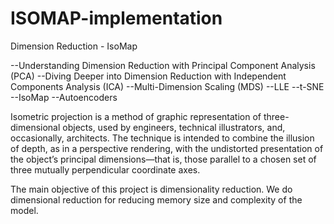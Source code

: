 # ISOMAP-implementation

Dimension Reduction - IsoMap

--Understanding Dimension Reduction with Principal Component Analysis (PCA)
--Diving Deeper into Dimension Reduction with Independent Components Analysis (ICA)
--Multi-Dimension Scaling (MDS)
--LLE
--t-SNE
--IsoMap
--Autoencoders

Isometric projection is a method of graphic representation of three-dimensional objects, used by engineers, technical illustrators, and, occasionally, architects. The technique is intended to combine the illusion of depth, as in a perspective rendering, with the undistorted presentation of the object’s principal dimensions—that is, those parallel to a chosen set of three mutually perpendicular coordinate axes.

The main objective of this project is dimensionality reduction. We do dimensional reduction for reducing memory size and complexity of the model. 
